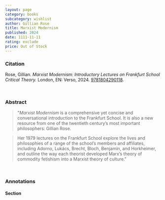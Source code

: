 ```yaml
---
layout: page
category: books
subcategory: wishlist
author: Gillian Rose
title: Marxist Modernism
published: 2024
date: 1111-11-11
rating: exclude
price: Out of Stock
---
```


### Citation

Rose, Gillian. *Marxist Modernism: Introductory Lectures on Frankfurt School Critical Theory.* London, EN: Verso, 2024. [9781804290118](https://www.versobooks.com/en-ca/products/2898-marxist-modernism).

<br>

### Abstract

> "*Marxist Modernism* is a comprehensive yet concise and conversational introduction to the Frankfurt School. It is also a new resource from one of the twentieth century’s most important philosophers: Gillian Rose.

> Her 1979 lectures on the Frankfurt School explore the lives and philosophies of a range of the school’s members and affiliates, including Adorno, Lukács, Brecht, Bloch, Benjamin, and Horkheimer, and outline the way each theorist developed Marx’s theory of commodity fetishism into a Marxist theory of culture."

<br>

### Annotations

#### Section

<br>
